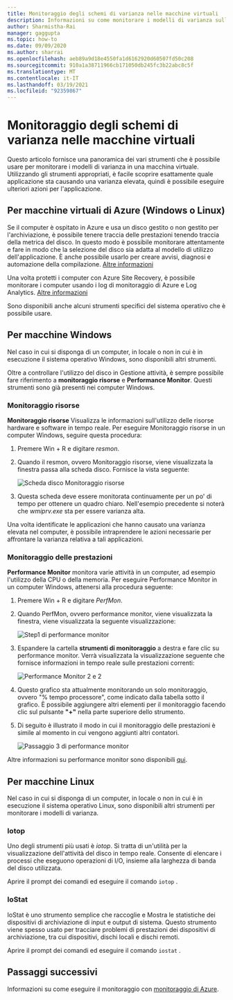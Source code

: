 ```yaml
---
title: Monitoraggio degli schemi di varianza nelle macchine virtuali
description: Informazioni su come monitorare i modelli di varianza sulle macchine virtuali protette usando Azure Site Recovery
author: Sharmistha-Rai
manager: gaggupta
ms.topic: how-to
ms.date: 09/09/2020
ms.author: sharrai
ms.openlocfilehash: aeb89a9d18e4550fa1d6162920d60507fd50c208
ms.sourcegitcommit: 910a1a38711966cb171050db245fc3b22abc8c5f
ms.translationtype: MT
ms.contentlocale: it-IT
ms.lasthandoff: 03/19/2021
ms.locfileid: "92359867"
---
```

# <a name="monitoring-churn-patterns-on-virtual-machines"></a>Monitoraggio degli schemi di varianza nelle macchine virtuali

Questo articolo fornisce una panoramica dei vari strumenti che è possibile usare per monitorare i modelli di varianza in una macchina virtuale. Utilizzando gli strumenti appropriati, è facile scoprire esattamente quale applicazione sta causando una varianza elevata, quindi è possibile eseguire ulteriori azioni per l'applicazione.

## <a name="for-azure-virtual-machines-windows-or-linux"></a>Per macchine virtuali di Azure (Windows o Linux)

Se il computer è ospitato in Azure e usa un disco gestito o non gestito per l'archiviazione, è possibile tenere traccia delle prestazioni tenendo traccia della metrica del disco. In questo modo è possibile monitorare attentamente e fare in modo che la selezione del disco sia adatta al modello di utilizzo dell'applicazione. È anche possibile usarlo per creare avvisi, diagnosi e automazione della compilazione. [Altre informazioni](https://azure.microsoft.com/blog/per-disk-metrics-managed-disks/)

Una volta protetti i computer con Azure Site Recovery, è possibile monitorare i computer usando i log di monitoraggio di Azure e Log Analytics. [Altre informazioni](./monitor-log-analytics.md)

Sono disponibili anche alcuni strumenti specifici del sistema operativo che è possibile usare.

## <a name="for-windows-machines"></a>Per macchine Windows

Nel caso in cui si disponga di un computer, in locale o non in cui è in esecuzione il sistema operativo Windows, sono disponibili altri strumenti.

Oltre a controllare l'utilizzo del disco in Gestione attività, è sempre possibile fare riferimento a **monitoraggio risorse** e **Performance Monitor**. Questi strumenti sono già presenti nei computer Windows.

### <a name="resource-monitor"></a>Monitoraggio risorse

**Monitoraggio risorse** Visualizza le informazioni sull'utilizzo delle risorse hardware e software in tempo reale. Per eseguire Monitoraggio risorse in un computer Windows, seguire questa procedura:

1. Premere Win + R e digitare _resmon_.
1. Quando il resmon, ovvero Monitoraggio risorse, viene visualizzata la finestra passa alla scheda disco. Fornisce la vista seguente:

    ![Scheda disco Monitoraggio risorse](./media/monitoring-high-churn/resmon-disk-tab.png)

1. Questa scheda deve essere monitorata continuamente per un po' di tempo per ottenere un quadro chiaro. Nell'esempio precedente si noterà che _wmiprv.exe_ sta per essere varianza alta.

Una volta identificate le applicazioni che hanno causato una varianza elevata nel computer, è possibile intraprendere le azioni necessarie per affrontare la varianza relativa a tali applicazioni.

### <a name="performance-monitor"></a>Monitoraggio delle prestazioni

**Performance Monitor** monitora varie attività in un computer, ad esempio l'utilizzo della CPU o della memoria. Per eseguire Performance Monitor in un computer Windows, attenersi alla procedura seguente:

1. Premere Win + R e digitare _PerfMon_.
1. Quando PerfMon, ovvero performance monitor, viene visualizzata la finestra, viene visualizzata la seguente visualizzazione:

    ![Step1 di performance monitor](./media/monitoring-high-churn/perfmon-step1.png)

1. Espandere la cartella **strumenti di monitoraggio** a destra e fare clic su performance monitor. Verrà visualizzata la visualizzazione seguente che fornisce informazioni in tempo reale sulle prestazioni correnti:

    ![Performance Monitor 2 e 2](./media/monitoring-high-churn/perfmon-step1.png)

1. Questo grafico sta attualmente monitorando un solo monitoraggio, ovvero "% tempo processore", come indicato dalla tabella sotto il grafico. È possibile aggiungere altri elementi per il monitoraggio facendo clic sul pulsante **"+"** nella parte superiore dello strumento.
1. Di seguito è illustrato il modo in cui il monitoraggio delle prestazioni è simile al momento in cui vengono aggiunti altri contatori.

    ![Passaggio 3 di performance monitor](./media/monitoring-high-churn/perfmon-step3.png)

Altre informazioni su performance monitor sono disponibili [qui](/dynamics365/business-central/dev-itpro/administration/monitor-use-performance-monitor-collect-event-trace-data).

## <a name="for-linux-machines"></a>Per macchine Linux

Nel caso in cui si disponga di un computer, in locale o non in cui è in esecuzione il sistema operativo Linux, sono disponibili altri strumenti per monitorare i modelli di varianza.

### <a name="iotop"></a>Iotop

Uno degli strumenti più usati è _iotop_. Si tratta di un'utilità per la visualizzazione dell'attività del disco in tempo reale. Consente di elencare i processi che eseguono operazioni di I/O, insieme alla larghezza di banda del disco utilizzata.

Aprire il prompt dei comandi ed eseguire il comando `iotop` .

### <a name="iostat"></a>IoStat

IoStat è uno strumento semplice che raccoglie e Mostra le statistiche dei dispositivi di archiviazione di input e output di sistema. Questo strumento viene spesso usato per tracciare problemi di prestazioni dei dispositivi di archiviazione, tra cui dispositivi, dischi locali e dischi remoti.

Aprire il prompt dei comandi ed eseguire il comando `iostat` .

## <a name="next-steps"></a>Passaggi successivi

Informazioni su come eseguire il monitoraggio con [monitoraggio di Azure](monitor-log-analytics.md).